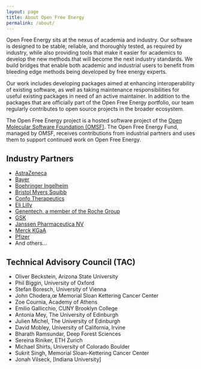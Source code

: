 ```yaml
---
layout: page
title: About Open Free Energy
permalink: /about/
---
```


Open Free Energy sits at the nexus of academia and industry.
Our software is designed to be stable, reliable, and thoroughly tested, as
required by industry, while also providing tools that make it easier for
academics to develop the new methods that will become the next industry
standards. We build bridges that enable both academic and industrial users to
benefit from bleeding edge methods being developed by free energy experts.

Our work includes developing packages aimed at enhancing interoperability of
existing software, as well as taking maintenance responsibilities for useful
existing packages in need of an active maintainer. In addition to the packages
that are officially part of the Open Free Energy portfolio, our team regularly
contributes to open source projects in the broader ecosystem.

The Open Free Energy project is a hosted software project of the [Open Molecular
Software Foundation (OMSF)](https://omsf.io/).
The Open Free Energy Fund, managed by OMSF, receives contributions from industrial partners and uses them to support continued work on Open Free Energy.


## Industry Partners

- [AstraZeneca](https://www.astrazeneca.com/)
- [Bayer](https://www.bayer.com/en/)
- [Boehringer Ingelheim](https://www.boehringer-ingelheim.com)
- [Bristol Myers Squibb](https://www.bms.com/)
- [Confo Therapeutics](https://www.confotherapeutics.com/)
- [Eli Lilly](https://www.lilly.com/)
- [Genentech, a member of the Roche Group](https://www.gene.com/)
- [GSK](https://www.gsk.com/en-gb/)
- [Janssen Pharmaceutica NV](https://www.janssen.com/)
- [Merck KGaA](https://www.merckgroup.com/en)
- [Pfizer](https://www.pfizer.com/)
- And others...


## Technical Advisory Council (TAC)
- Oliver Beckstein, Arizona State University
- Phil Biggin, University of Oxford
- Stefan Boresch, University of Vienna
- John Chodera,œ Memorial Sloan Kettering Cancer Center
- Zoe Cournia, Academy of Athens
- Emilio Gallicchio, CUNY Brooklyn College
- Antonia Mey, The University of Edinburgh
- Julien Michel, The University of Edinburgh
- David Mobley, University of California, Irvine
- Bharath Ramsundar, Deep Forest Sciences
- Sereina Riniker, ETH Zurich
- Michael Shirts, University of Colorado Boulder
- Sukrit Singh, Memorial Sloan-Kettering Cancer Center
- Jonah Vilseck, [Indiana University]